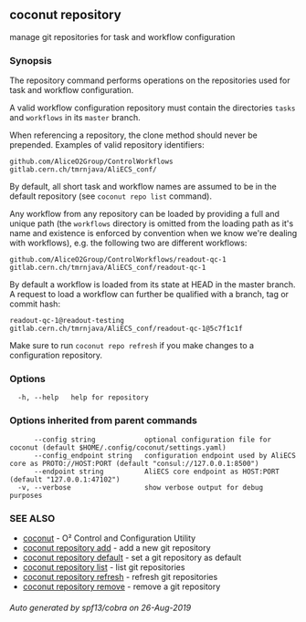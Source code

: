 ## coconut repository

manage git repositories for task and workflow configuration

### Synopsis

The repository command performs operations on the repositories used for task and workflow configuration.

A valid workflow configuration repository must contain the directories `tasks` and `workflows` in its `master` branch.

When referencing a repository, the clone method should never be prepended. Examples of valid repository identifiers:

```
github.com/AliceO2Group/ControlWorkflows
gitlab.cern.ch/tmrnjava/AliECS_conf/
```

By default, all short task and workflow names are assumed to be in the default repository (see `coconut repo list` command).

Any workflow from any repository can be loaded by providing a full and unique path (the `workflows` directory is omitted from the loading path as it's name and existence is enforced by convention when we know we're dealing with workflows), e.g. the following two are different workflows:
```
github.com/AliceO2Group/ControlWorkflows/readout-qc-1
gitlab.cern.ch/tmrnjava/AliECS_conf/readout-qc-1
```

By default a workflow is loaded from its state at HEAD in the master branch. A request to load a workflow can further be qualified with a branch, tag or commit hash:
```
readout-qc-1@readout-testing
gitlab.cern.ch/tmrnjava/AliECS_conf/readout-qc-1@5c7f1c1f
```

Make sure to run `coconut repo refresh` if you make changes to a configuration repository.

### Options

```
  -h, --help   help for repository
```

### Options inherited from parent commands

```
      --config string            optional configuration file for coconut (default $HOME/.config/coconut/settings.yaml)
      --config_endpoint string   configuration endpoint used by AliECS core as PROTO://HOST:PORT (default "consul://127.0.0.1:8500")
      --endpoint string          AliECS core endpoint as HOST:PORT (default "127.0.0.1:47102")
  -v, --verbose                  show verbose output for debug purposes
```

### SEE ALSO

* [coconut](coconut.md)	 - O² Control and Configuration Utility
* [coconut repository add](coconut_repository_add.md)	 - add a new git repository
* [coconut repository default](coconut_repository_default.md)	 - set a git repository as default
* [coconut repository list](coconut_repository_list.md)	 - list git repositories
* [coconut repository refresh](coconut_repository_refresh.md)	 - refresh git repositories
* [coconut repository remove](coconut_repository_remove.md)	 - remove a git repository

###### Auto generated by spf13/cobra on 26-Aug-2019
